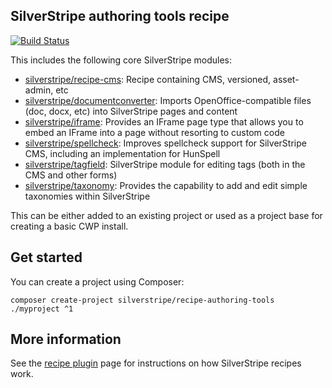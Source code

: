## SilverStripe authoring tools recipe

[![Build Status](https://travis-ci.org/silverstripe/recipe-authoring-tools.svg?branch=master)](https://travis-ci.org/silverstripe/recipe-authoring-tools)

This includes the following core SilverStripe modules:

 * [silverstripe/recipe-cms](https://github.com/silverstripe/recipe-cms): Recipe containing CMS, versioned, asset-admin, etc
 * [silverstripe/documentconverter](https://github.com/silverstripe/silverstripe-documentconverter): Imports
   OpenOffice-compatible files (doc, docx, etc) into SilverStripe pages and content
 * [silverstripe/iframe](https://github.com/silverstripe/silverstripe-iframe): Provides an IFrame page type that allows
   you to embed an IFrame into a page without resorting to custom code
 * [silverstripe/spellcheck](https://github.com/silverstripe/silverstripe-spellcheck): Improves spellcheck support for
   SilverStripe CMS, including an implementation for HunSpell
 * [silverstripe/tagfield](https://github.com/silverstripe/silverstripe-tagfield): SilverStripe module for editing tags
   (both in the CMS and other forms)
 * [silverstripe/taxonomy](https://github.com/silverstripe/silverstripe-taxonomy): Provides the capability to add and
   edit simple taxonomies within SilverStripe

This can be either added to an existing project or used as a project base for creating a basic CWP install.

## Get started

You can create a project using Composer:

```
composer create-project silverstripe/recipe-authoring-tools ./myproject ^1
```

## More information

See the [recipe plugin](https://github.com/silverstripe/recipe-plugin) page for instructions on how
SilverStripe recipes work.
